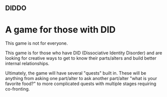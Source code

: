 ## DIDDO
# A game for those with DID
This game is not for everyone.

This game is for those who have DID (Dissociative Identity Disorder) and are looking for creative ways to get to know their parts/alters and build better internal relationships. 

Ultimately, the game will have several "quests" built in. These will be anything from asking one part/alter to ask another part/alter "what is your favorite food?" to more complicated quests with multiple stages requiring co-fronting.

